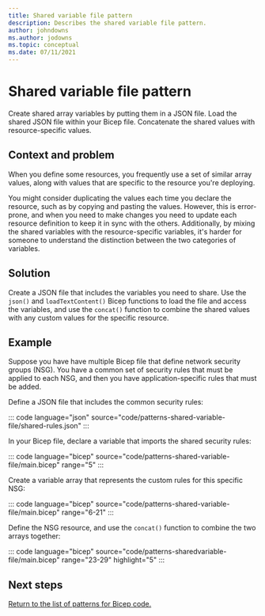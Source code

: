```yaml
---
title: Shared variable file pattern
description: Describes the shared variable file pattern.
author: johndowns
ms.author: jodowns
ms.topic: conceptual
ms.date: 07/11/2021
---
```

# Shared variable file pattern

Create shared array variables by putting them in a JSON file. Load the shared JSON file within your Bicep file. Concatenate the shared values with resource-specific values.

## Context and problem

When you define some resources, you frequently use a set of similar array values, along with values that are specific to the resource you're deploying.

You might consider duplicating the values each time you declare the resource, such as by copying and pasting the values. However, this is error-prone, and when you need to make changes you need to update each resource definition to keep it in sync with the others. Additionally, by mixing the shared variables with the resource-specific variables, it's harder for someone to understand the distinction between the two categories of variables.

<!-- TODO Can't just use a simple module because you need to combine multiple lists or variables together -->

## Solution

Create a JSON file that includes the variables you need to share. Use the `json()` and `loadTextContent()` Bicep functions to load the file and access the variables, and use the `concat()` function to combine the shared values with any custom values for the specific resource.

## Example

Suppose you have have multiple Bicep file that define network security groups (NSG). You have a common set of security rules that must be applied to each NSG, and then you have application-specific rules that must be added.

Define a JSON file that includes the common security rules:

::: code language="json" source="code/patterns-shared-variable-file/shared-rules.json" :::

In your Bicep file, declare a variable that imports the shared security rules:

::: code language="bicep" source="code/patterns-shared-variable-file/main.bicep" range="5" :::

Create a variable array that represents the custom rules for this specific NSG:

::: code language="bicep" source="code/patterns-shared-variable-file/main.bicep" range="6-21" :::

Define the NSG resource, and use the `concat()` function to combine the two arrays together:

::: code language="bicep" source="code/patterns-sharedvariable-file/main.bicep" range="23-29" highlight="5" :::

## Next steps

[Return to the list of patterns for Bicep code.](patterns-overview.md)
